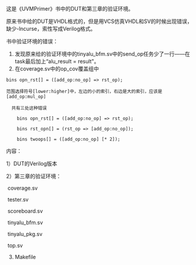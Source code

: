 这是《UVMPrimer》书中的DUT和第三章的验证环境。

原来书中给的DUT是VHDL格式的，但是用VCS仿真VHDL和SV的时候出现错误，缺少-lncurse，索性写成Verilog格式。

书中验证环境的错误：
  1. 发现原来给的验证环境中的tinyalu_bfm.sv中的send_op任务少了一行——在task最后加上“alu_result  = result"。
  2. 在coverage.sv中的op_cov覆盖组中
  
    bins opn_rst[] = ([add_op:no_op] => rst_op);
    
    范围选择符号[lower:higher]中，左边的小的索引，右边是大的索引，应该是[add_op:mul_op]
    
      共有三处这种错误
      
        bins opn_rst[] = ([add_op:no_op] => rst_op);
        
        bins rst_opn[] = (rst_op => [add_op:no_op]);
        
        bins twoops[] = ([add_op:no_op] [* 2]);
        
内容：

1）DUT的Verilog版本

2）第三章的验证环境：

​		coverage.sv

​		tester.sv

​		scoreboard.sv

​		tinyalu_bfm.sv

​		tinyalu_pkg.sv

​		top.sv

3)	Makefile
